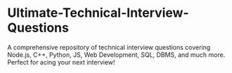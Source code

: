 # Ultimate-Technical-Interview-Questions
A comprehensive repository of technical interview questions covering Node.js, C++, Python, JS, Web Development, SQL, DBMS, and much more. Perfect for acing your next interview!
